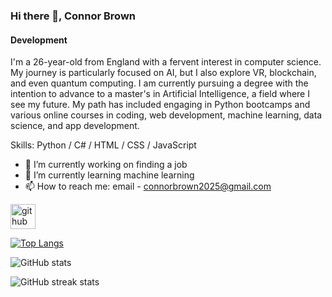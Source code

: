### Hi there 👋, Connor Brown
#### Development 
I'm a 26-year-old from England with a fervent interest in computer science. My journey is particularly focused on AI, but I also explore VR,
blockchain, and even quantum computing. I am currently pursuing a degree with the intention to advance to a master's in Artificial Intelligence, a field where I see my future. My path has included engaging in Python bootcamps and various online courses in coding, web development, machine learning, data science, and app development. 

Skills: Python / C# / HTML / CSS / JavaScript

- 🔭 I’m currently working on finding a job 
- 🌱 I’m currently learning machine learning 
- 📫 How to reach me: email - connorbrown2025@gmail.com 


[<img src='https://cdn.jsdelivr.net/npm/simple-icons@3.0.1/icons/github.svg' alt='github' height='40'>](https://github.com/connorbrown2023)  

[![Top Langs](https://github-readme-stats.vercel.app/api/top-langs/?username=connorbrown2023)](https://github.com/anuraghazra/github-readme-stats)

![GitHub stats](https://github-readme-stats.vercel.app/api?username=connorbrown2023&show_icons=true&count_private=true)  

![GitHub streak stats](https://streak-stats.demolab.com/?user=connorbrown2023)  

